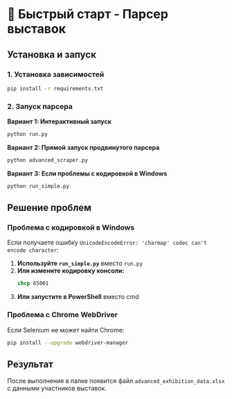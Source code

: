 # 🚀 Быстрый старт - Парсер выставок

## Установка и запуск

### 1. Установка зависимостей
```bash
pip install -r requirements.txt
```

### 2. Запуск парсера

**Вариант 1: Интерактивный запуск**
```bash
python run.py
```

**Вариант 2: Прямой запуск продвинутого парсера**
```bash
python advanced_scraper.py
```

**Вариант 3: Если проблемы с кодировкой в Windows**
```bash
python run_simple.py
```

## Решение проблем

### Проблема с кодировкой в Windows
Если получаете ошибку `UnicodeEncodeError: 'charmap' codec can't encode character`:

1. **Используйте `run_simple.py`** вместо `run.py`
2. **Или измените кодировку консоли:**
   ```cmd
   chcp 65001
   ```
3. **Или запустите в PowerShell** вместо cmd

### Проблема с Chrome WebDriver
Если Selenium не может найти Chrome:
```bash
pip install --upgrade webdriver-manager
```

## Результат
После выполнения в папке появится файл `advanced_exhibition_data.xlsx` с данными участников выставок. 